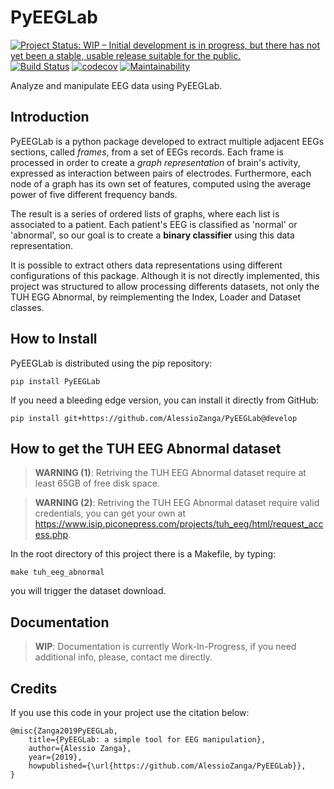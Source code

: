 # PyEEGLab

[![Project Status: WIP – Initial development is in progress, but there has not yet been a stable, usable release suitable for the public.](https://www.repostatus.org/badges/latest/wip.svg)](https://www.repostatus.org/#wip) [![Build Status](https://travis-ci.org/AlessioZanga/PyEEGLab.svg?branch=master)](https://travis-ci.org/AlessioZanga/PyEEGLab) [![codecov](https://codecov.io/gh/AlessioZanga/PyEEGLab/branch/master/graph/badge.svg)](https://codecov.io/gh/AlessioZanga/PyEEGLab) [![Maintainability](https://api.codeclimate.com/v1/badges/c55f67ee28e9e8bd8038/maintainability)](https://codeclimate.com/github/AlessioZanga/PyEEGLab/maintainability)

Analyze and manipulate EEG data using PyEEGLab.

## Introduction

PyEEGLab is a python package developed to extract multiple adjacent EEGs sections, called *frames*, from a set of EEGs records. Each frame is processed in order to create a *graph representation* of brain's activity, expressed as interaction between pairs of electrodes. Furthermore, each node of a graph has its own set of features, computed using the average power of five different frequency bands.  

The result is a series of ordered lists of graphs, where each list is associated to a patient. Each patient's EEG is classified as 'normal' or 'abnormal', so our goal is to create a **binary classifier** using this data representation.  

It is possible to extract others data representations using different configurations of this package. Although it is not directly implemented, this project was structured to allow processing differents datasets, not only the TUH EGG Abnormal, by reimplementing the Index, Loader and Dataset classes.

## How to Install

PyEEGLab is distributed using the pip repository:

    pip install PyEEGLab

If you need a bleeding edge version, you can install it directly from GitHub:

    pip install git+https://github.com/AlessioZanga/PyEEGLab@develop

## How to get the TUH EEG Abnormal dataset

> **WARNING (1)**: Retriving the TUH EEG Abnormal dataset require at least 65GB of free disk space.

> **WARNING (2)**: Retriving the TUH EEG Abnormal dataset require valid credentials, you can get your own at https://www.isip.piconepress.com/projects/tuh_eeg/html/request_access.php.

In the root directory of this project there is a Makefile, by typing:

    make tuh_eeg_abnormal

you will trigger the dataset download.

## Documentation

> **WIP**: Documentation is currently Work-In-Progress, if you need additional info, please, contact me directly.

## Credits

If you use this code in your project use the citation below:

    @misc{Zanga2019PyEEGLab,
        title={PyEEGLab: a simple tool for EEG manipulation},
        author={Alessio Zanga},
        year={2019},
        howpublished={\url{https://github.com/AlessioZanga/PyEEGLab}},
    }
